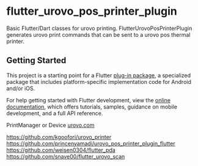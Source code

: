 # flutter_urovo_pos_printer_plugin

Basic Flutter/Dart classes for urovo printing. FlutterUrovoPosPrinterPlugin generates urovo print commands that can be sent to a urovo pos thermal printer.

## Getting Started

This project is a starting point for a Flutter
[plug-in package](https://flutter.dev/developing-packages/),
a specialized package that includes platform-specific implementation code for
Android and/or iOS.

For help getting started with Flutter development, view the
[online documentation](https://flutter.dev/docs), which offers tutorials,
samples, guidance on mobile development, and a full API reference.

PrintManager or Device [urovo.com](https://www.urovo.com/developer/android/device/PrinterManager.html)

https://github.com/kgoofori/urovo_printer
https://github.com/princenyamadi/urovo_pos_printer_plugin_flutter
https://github.com/weisen0304/flutter_pda
https://github.com/snave00/flutter_urovo_scan